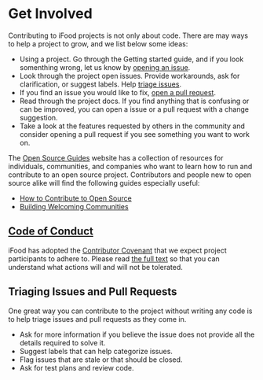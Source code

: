 # Get Involved

Contributing to iFood projects is not only about code. There are may ways to help a project to grow, and we list below some ideas:

- Using a project. Go through the Getting started guide, and if you look somenthing wrong, let us know by [opening an issue](#reporting-new-issues).
- Look through the project open issues. Provide workarounds, ask for clarification, or suggest labels. Help [triage issues](#triaging-issues-and-pull-requests).
- If you find an issue you would like to fix, [open a pull request](#your-first-pull-request).
- Read through the project docs. If you find anything that is confusing or can be improved, you can open a issue or a pull request with a change suggestion.
- Take a look at the features requested by others in the community and consider opening a pull request if you see something you want to work on.

The [Open Source Guides](https://opensource.guide/) website has a collection of resources for individuals, communities, and companies who want to learn how to run and contribute to an open source project. Contributors and people new to open source alike will find the following guides especially useful:

- [How to Contribute to Open Source](https://opensource.guide/how-to-contribute/)
- [Building Welcoming Communities](https://opensource.guide/building-community/)

## [Code of Conduct](https://github.com/ifood/.github/blob/main/CODE_OF_CONDUCT.md)

iFood has adopted the [Contributor Covenant](https://www.contributor-covenant.org/) that we expect project participants to adhere to. Please read [the full text](https://github.com/ifood/.github/blob/main/CODE_OF_CONDUCT.md) so that you can understand what actions will and will not be tolerated.

## Triaging Issues and Pull Requests

One great way you can contribute to the project without writing any code is to help triage issues and pull requests as they come in.

- Ask for more information if you believe the issue does not provide all the details required to solve it.
- Suggest labels that can help categorize issues.
- Flag issues that are stale or that should be closed.
- Ask for test plans and review code.

